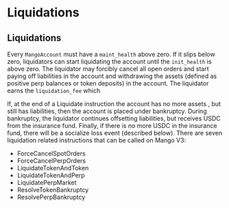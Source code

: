 # Liquidations



## Liquidations

Every `MangoAccount` must have a `maint_health` above zero. If it slips below zero, liquidators can start liquidating the account until the `init_health` is above zero. The liquidator may forcibly cancel all open orders and start paying off liabilities in the account and withdrawing the assets (defined as positive perp balances or token deposits) in the account. The liquidator earns the `liquidation_fee` which&#x20;

If, at the end of a Liquidate instruction the account has no more assets , but still has liabilities, then the account is placed under bankruptcy. During bankruptcy, the liquidator continues offsetting liabilities, but receives USDC from the insurance fund. Finally, if there is no more USDC in the insurance fund, there will be a socialize loss event (described below). There are seven liquidation related instructions that can be called on Mango V3:

* ForceCancelSpotOrders
* ForceCancelPerpOrders
* LiquidateTokenAndToken
* LiquidateTokenAndPerp
* LiquidatePerpMarket
* ResolveTokenBankruptcy
* ResolvePerpBankruptcy
